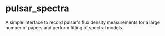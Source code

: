 # pulsar_spectra
A simple interface to record pulsar's flux density measurements for a large number of papers and perform fitting of spectral models.
